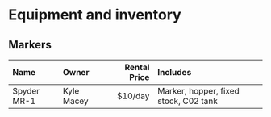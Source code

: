 # Equipment and inventory


## Markers

| Name | Owner | Rental Price | Includes |
| :-- | :-- | --: | :-- |
| Spyder MR-1 | Kyle Macey | $10/day | Marker, hopper, fixed stock, C02 tank |
